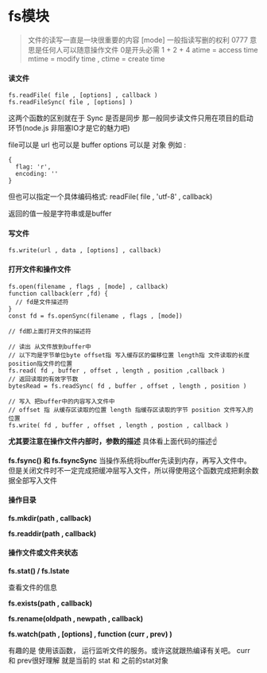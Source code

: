# fs模块

> 文件的读写一直是一块很重要的内容
> \[mode] 一般指读写删的权利 0777 意思是任何人可以随意操作文件 0是开头必需
> 1 + 2 + 4
> atime = access time mtime = modify time , ctime = create time

#### 读文件

```
fs.readFile( file , [options] , callback )
fs.readFileSync( file , [options] )
```

这两个函数的区别就在于 Sync 是否是同步
那一般同步读文件只用在项目的启动环节(node.js 非阻塞IO才是它的魅力吧)

file可以是 url 也可以是 buffer
options 可以是 对象 例如 :
```
{
  flag: 'r',
  encoding: ''
}
```
但也可以指定一个具体编码格式: readFile( file , 'utf-8' , callback)

返回的值一般是字符串或是buffer


#### 写文件

```
fs.write(url , data , [options] , callback)

```

#### 打开文件和操作文件

```
fs.open(filename , flags , [mode] , callback)
function callback(err ,fd) {
  // fd是文件描述符
}
const fd = fs.openSync(filename , flags , [mode])

// fd即上面打开文件的描述符

// 读出 从文件放到buffer中
// 以下均是字节单位byte offset指 写入缓存区的偏移位置 length指 文件读取的长度 position指文件的位置
fs.read( fd , buffer , offset , length , position ,callback )
// 返回读取的有效字节数
bytesRead = fs.readSync( fd , buffer , offset , length , position )

// 写入 把buffer中的内容写入文件中
// offset 指 从缓存区读取的位置 length 指缓存区读取的字节 position 文件写入的位置
fs.write( fd , buffer , offset , length , postion , callback )

```

**尤其要注意在操作文件内部时，参数的描述**
具体看上面代码的描述:point_up:

**fs.fsync() 和 fs.fsyncSync**
当操作系统将buffer先读到内存，再写入文件中。
但是关闭文件时不一定完成把缓冲层写入文件，所以得使用这个函数完成把剩余数据全部写入文件

#### 操作目录

**fs.mkdir(path , callback)**

**fs.readdir(path , callback)**

#### 操作文件或文件夹状态

**fs.stat() / fs.lstate**

查看文件的信息

**fs.exists(path , callback)**

**fs.rename(oldpath , newpath , callback)**

**fs.watch(path , \[options] , function (curr , prev) )**

有趣的是 使用该函数， 运行监听文件的服务。或许这就跟热编译有关吧。
curr 和 prev很好理解 就是当前的 stat 和 之前的stat对象

